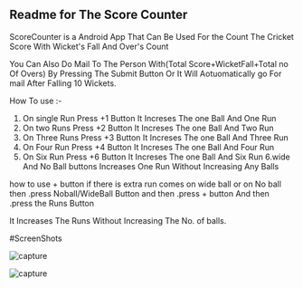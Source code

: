 Readme for The Score Counter  
-----------------------------

ScoreCounter is a Android App That Can Be Used For 
the Count The Cricket Score With Wicket's Fall 
And Over's Count

You Can Also Do Mail To The Person With(Total Score+WicketFall+Total no Of Overs)
By Pressing The Submit Button Or It Will Aotuomatically go For mail After Falling 10 Wickets.



How To use :-

1. On single Run Press +1 Button It Increses The one Ball And One Run 
2. On two Runs Press +2 Button It Increses The one Ball And Two Run 
3. On Three Runs Press +3 Button It Increses The one Ball And Three Run 
4. On Four Run Press +4 Button It Increses The one Ball And Four Run 
5. On Six Run Press +6 Button It Increses The one Ball And Six Run 
6.wide And No Ball buttons Increases One Run Without Increasing Any Balls

how to use + button
if there is extra run comes on wide ball or on No ball then 
.press Noball/WideBall  Button and then
.press + button And then
.press the Runs Button 

It Increases The Runs Without Increasing The No. of balls.




#ScreenShots



![capture](https://cloud.githubusercontent.com/assets/12112923/14934788/b589e2b8-0ed9-11e6-8956-6a11b9b31bae.PNG)








![capture](https://cloud.githubusercontent.com/assets/12112923/14934804/7dca12ac-0eda-11e6-9288-6d5316495a0c.png)










